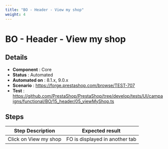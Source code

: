 ```yaml
---
title: "BO - Header - View my shop"
weight: 4
---
```


# BO - Header - View my shop
## Details
* **Component** : Core
* **Status** : Automated
* **Automated on** : 8.1.x, 9.0.x
* **Scenario** : https://forge.prestashop.com/browse/TEST-707
* **Test** : https://github.com/PrestaShop/PrestaShop/tree/develop/tests/UI/campaigns/functional/BO/15_header/05_viewMyShop.ts

## Steps
| Step Description | Expected result |
| ----- | ----- |
| Click on View my shop | FO is displayed in another tab |
